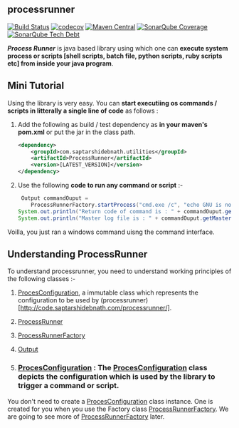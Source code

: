 ## processrunner

[![Build Status](https://travis-ci.org/saptarshidebnath/processrunner.svg?branch=master)](https://travis-ci.org/saptarshidebnath/processrunner) [![codecov](https://codecov.io/gh/saptarshidebnath/processrunner/branch/master/graph/badge.svg)](https://codecov.io/gh/saptarshidebnath/processrunner) [![Maven Central](https://maven-badges.herokuapp.com/maven-central/com.saptarshidebnath.utilities/ProcessRunner/badge.svg)](https://maven-badges.herokuapp.com/maven-central/com.saptarshidebnath.utilities/ProcessRunner) [![SonarQube Coverage](https://img.shields.io/sonar/http/sonar.qatools.ru/ru.yandex.qatools.allure:allure-core/coverage.svg)](https://sonarqube.com/dashboard?id=com.saptarshidebnath.utilities%3AProcessRunner) [![SonarQube Tech Debt](https://img.shields.io/sonar/http/sonar.qatools.ru/ru.yandex.qatools.allure:allure-core/tech_debt.svg)](https://sonarqube.com/dashboard?id=com.saptarshidebnath.utilities%3AProcessRunner)

***Process Runner*** is java based library using which one can **execute system process or scripts [shell scripts, batch file, python scripts, ruby scripts etc] from inside your java program**.

## Mini Tutorial
Using the library is very easy. You can **start executiing os commands / scripts in litterally a single line of code** as follows :

1. Add the following as build / test dependency as **in your maven's pom.xml** or put the jar in the class path.

    ``` xml
    <dependency>
        <groupId>com.saptarshidebnath.utilities</groupId>
        <artifactId>ProcessRunner</artifactId>
        <version>[LATEST_VERSION]</version>
    </dependency>
    ```

2. Use the following **code to run any command or script** :-

    ``` java
     Output commandOuput =
        ProcessRunnerFactory.startProcess("cmd.exe /c", "echo GNU is not unix", Level.WARNING);
    System.out.println("Return code of command is : " + commandOuput.getReturnCode());
    System.out.println("Master log file is : " + commandOuput.getMasterLog().getAbsolutePath());
    ```

Voilla, you just ran a windows command uisng the command interface.

## Understanding ProcessRunner
To understand processrunner, you need to understand working principles of the following classes :-
1. [ProcesConfiguration](https://github.com/saptarshidebnath/processrunner/blob/master/src/main/java/com/saptarshidebnath/processrunner/lib/process/ProcessConfiguration.java), a immutable class which represents the configuration to be used by (processrunner)[http://code.saptarshidebnath.com/processrunner/].
1. [ProcessRunner](https://github.com/saptarshidebnath/processrunner/blob/master/src/main/java/com/saptarshidebnath/processrunner/lib/process/ProcessRunner.java)
1. [ProcessRunnerFactory](https://github.com/saptarshidebnath/processrunner/blob/master/src/main/java/com/saptarshidebnath/processrunner/lib/process/ProcessRunnerFactory.java)
1. [Output](https://github.com/saptarshidebnath/processrunner/blob/master/src/main/java/com/saptarshidebnath/processrunner/lib/output/Output.java)

1. ### [ProcesConfiguration](https://github.com/saptarshidebnath/processrunner/blob/master/src/main/java/com/saptarshidebnath/processrunner/lib/process/ProcessConfiguration.java) : The [ProcesConfiguration](https://github.com/saptarshidebnath/processrunner/blob/master/src/main/java/com/saptarshidebnath/processrunner/lib/process/ProcessConfiguration.java) class depicts the configuration which is used by the library to trigger a command or script.
You don't need to create a [ProcesConfiguration](https://github.com/saptarshidebnath/processrunner/blob/master/src/main/java/com/saptarshidebnath/processrunner/lib/process/ProcessConfiguration.java) class instance. One is created for you when you use the Factory class [ProcessRunnerFactory](https://github.com/saptarshidebnath/processrunner/blob/master/src/main/java/com/saptarshidebnath/processrunner/lib/process/ProcessRunnerFactory.java). We are going to see more of [ProcessRunnerFactory](https://github.com/saptarshidebnath/processrunner/blob/master/src/main/java/com/saptarshidebnath/processrunner/lib/process/ProcessRunnerFactory.java) later.